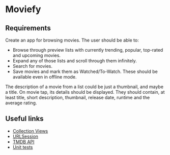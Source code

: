 # Moviefy

## Requirements
Create an app for browsing movies. The user should be able to:

* Browse through preview lists with currently trending, popular, top-rated and upcoming movies.
* Expand any of those lists and scroll through them infinitely.
* Search for movies.
* Save movies and mark them as Watched/To-Watch. These should be available even in offline mode.

The description of a movie from a list could be just a thumbnail, and maybe a title.
On movie tap, its details should be displayed. They should contain, at least title, short description, thumbnail, release date, runtime and the average rating.

## Useful links
- [Collection Views](https://developer.apple.com/documentation/uikit/views_and_controls/collection_views)
- [URLSession](https://developer.apple.com/documentation/foundation/urlsession)
- [TMDB API](https://developers.themoviedb.org/3/getting-started/introduction)
- [Unit tests](https://developer.apple.com/documentation/xctest/defining_test_cases_and_test_methods)